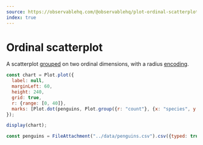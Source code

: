 ```yaml
---
source: https://observablehq.com/@observablehq/plot-ordinal-scatterplot
index: true
---
```


# Ordinal scatterplot

A scatterplot [grouped](https://observablehq.com/plot/transforms/group) on two ordinal dimensions, with a radius [encoding](https://observablehq.com/plot/features/scales).

```js echo
const chart = Plot.plot({
  label: null,
  marginLeft: 60,
  height: 240,
  grid: true,
  r: {range: [0, 40]},
  marks: [Plot.dot(penguins, Plot.group({r: "count"}, {x: "species", y: "island", stroke: "sex"}))]
});

display(chart);
```

```js echo
const penguins = FileAttachment("../data/penguins.csv").csv({typed: true});
```
